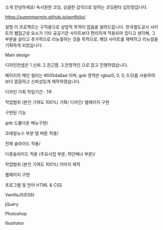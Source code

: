 소개
안녕하세요! 속시원한 코딩, 상큼한 감각으로 일하는 코딩환타 김민정입니다.

https://summmermin.github.io/portfolio/

설명
이 프로젝트는 구직용으로 상업적 목적이 없음을 알려드립니다. 한국철도공사 사이트의 웹접근성 요소가 기타 공공기관 사이트보다 편리하게 적용되어 있다고 생각해, 그 부분을 살리고 추가적으로 리뉴얼하는 것을 목적으로, 해당 사이트를 채택하고 리뉴얼을 기획하게 되었습니다.

Main design

디자인컨셉은 1.신뢰. 2.친근함. 3.안정적인 으로 잡고 진행하였습니다.

페이지의 메인 컬러는 #0054a6ad 이며, gnb 영역은 rgba(0, 0, 0, 0.5)를 사용하여 보다 깔끔하고 신뢰성있게 제작하였습니다.

디자인 기획 작업기간 : 1주

작업범위 (본인 기여도 100%)
기획/ 디자인/ 웹페이지 구현

구현된 기능

gnb 드롭다운 메뉴구현/

코레일뉴스 부분 탭 버튼 적용/

전체 슬라이드 적용/

다중슬라이드 적용 (주요사업 부분, 하단배너 부분)/

작업범위 (본인 기여도 100%)
이미지 제작

웹페이지 구현

프로그램 및 언어
HTML & CSS

VanillaJS(ES6)

jQuery

Photoshop

Illustrator
